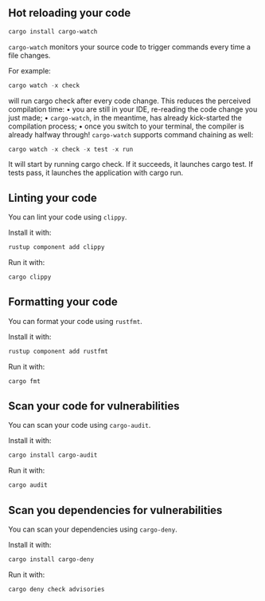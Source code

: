 ## Hot reloading your code

```powershell
cargo install cargo-watch
```

`cargo-watch` monitors your source code to trigger commands every time a file changes.

For example:

```powershell
cargo watch -x check
```

will run cargo check after every code change.
This reduces the perceived compilation time:
• you are still in your IDE, re-reading the code change you just made;
• `cargo-watch`, in the meantime, has already kick-started the compilation process;
• once you switch to your terminal, the compiler is already halfway through!
`cargo-watch` supports command chaining as well:

```powershell
cargo watch -x check -x test -x run
```

It will start by running cargo check.
If it succeeds, it launches cargo test.
If tests pass, it launches the application with cargo run.

## Linting your code

You can lint your code using `clippy`.

Install it with:

```powershell
rustup component add clippy
```

Run it with:

```powershell
cargo clippy
```

## Formatting your code

You can format your code using `rustfmt`.

Install it with:

```powershell
rustup component add rustfmt
```

Run it with:

```powershell
cargo fmt
```

## Scan your code for vulnerabilities

You can scan your code using `cargo-audit`.

Install it with:

```powershell
cargo install cargo-audit
```

Run it with:

```powershell
cargo audit
```

## Scan you dependencies for vulnerabilities

You can scan your dependencies using `cargo-deny`.

Install it with:

```powershell
cargo install cargo-deny
```

Run it with:

```powershell
cargo deny check advisories
```
